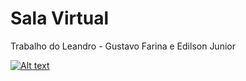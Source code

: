 # Sala Virtual

Trabalho do Leandro - Gustavo Farina e Edilson Junior

[![Alt text](https://chart.googleapis.com/chart?cht=qr&chl=https%3A%2F%2Fsala-virtual.000webhostapp.com%2F&chs=180x180&choe=UTF-8&chld=L%7C2)](https://chart.googleapis.com/chart?cht=qr&chl=https%3A%2F%2Fsala-virtual.000webhostapp.com%2F&chs=180x180&choe=UTF-8&chld=L%7C2)
